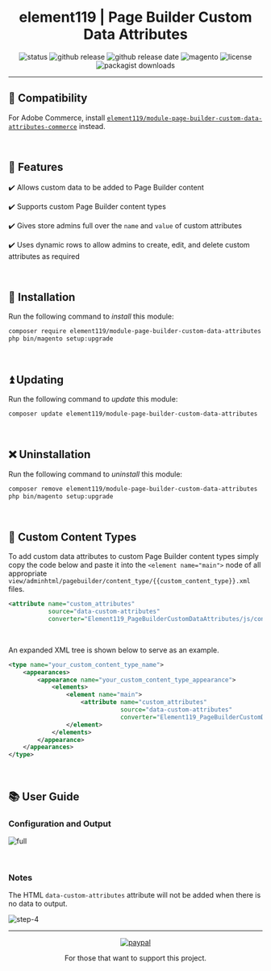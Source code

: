 <div align="center">

<!-- Module Image Here -->

</div>

<h1 align="center">element119 | Page Builder Custom Data Attributes</h1>

<div align="center">

![status](https://img.shields.io/badge/status-active-5fc238.svg)
![github release](https://img.shields.io/github/v/release/pykettk/module-page-builder-custom-data-attributes?color=ffbf00&label=version)
![github release date](https://img.shields.io/github/release-date/pykettk/module-page-builder-custom-data-attributes?color=8b32a8&label=last%20release)
![magento](https://img.shields.io/badge/Magento-^2.4.3-ec6611.svg)
![license](https://img.shields.io/badge/license-OSL-ff00dd.svg)
![packagist downloads](https://img.shields.io/packagist/dt/element119/module-page-builder-custom-data-attributes?color=ff0000)

</div>

---

## 🤝 Compatibility
For Adobe Commerce, install
[`element119/module-page-builder-custom-data-attributes-commerce`](https://github.com/pykettk/module-page-builder-custom-data-attributes-commerce)
instead.

<br>

## 📝 Features
✔️ Allows custom data to be added to Page Builder content

✔️ Supports custom Page Builder content types

✔️ Gives store admins full over the `name` and `value` of custom attributes

✔️ Uses dynamic rows to allow admins to create, edit, and delete custom attributes as required

<br/>

## 🔌 Installation
Run the following command to *install* this module:
```bash
composer require element119/module-page-builder-custom-data-attributes
php bin/magento setup:upgrade
```

<br/>

## ⏫ Updating
Run the following command to *update* this module:
```bash
composer update element119/module-page-builder-custom-data-attributes
```

<br/>

## ❌ Uninstallation
Run the following command to *uninstall* this module:
```bash
composer remove element119/module-page-builder-custom-data-attributes
php bin/magento setup:upgrade
```

<br/>

## 🔧 Custom Content Types
To add custom data attributes to custom Page Builder content types simply copy the code below and paste it into the
`<element name="main">` node of all appropriate `view/adminhtml/pagebuilder/content_type/{{custom_content_type}}.xml`
files.

```xml
<attribute name="custom_attributes"
           source="data-custom-attributes"
           converter="Element119_PageBuilderCustomDataAttributes/js/converter/attribute/custom-data-attributes"/>
```

<br/>

An expanded XML tree is shown below to serve as an example.

```xml
<type name="your_custom_content_type_name">
    <appearances>
        <appearance name="your_custom_content_type_appearance">
            <elements>
                <element name="main">
                    <attribute name="custom_attributes"
                               source="data-custom-attributes"
                               converter="Element119_PageBuilderCustomDataAttributes/js/converter/attribute/custom-data-attributes"/>
                </element>
            </elements>
        </appearance>
    </appearances>
</type>
```

<br/>

## 📚 User Guide
### Configuration and Output
![full](https://user-images.githubusercontent.com/40261741/151176871-0ac887fe-00a5-4d4b-9686-5d6596b6c72f.png)

<br>

### Notes
The HTML `data-custom-attributes` attribute will not be added when there is no data to output.

![step-4](https://user-images.githubusercontent.com/40261741/151177231-a2829da7-bf69-4fec-a4aa-caf2ce213101.png)

---

<div align="center">

[![paypal](https://www.paypalobjects.com/en_US/i/btn/btn_donateCC_LG.gif)](https://paypal.me/pykettk)

For those that want to support this project.

</div>
